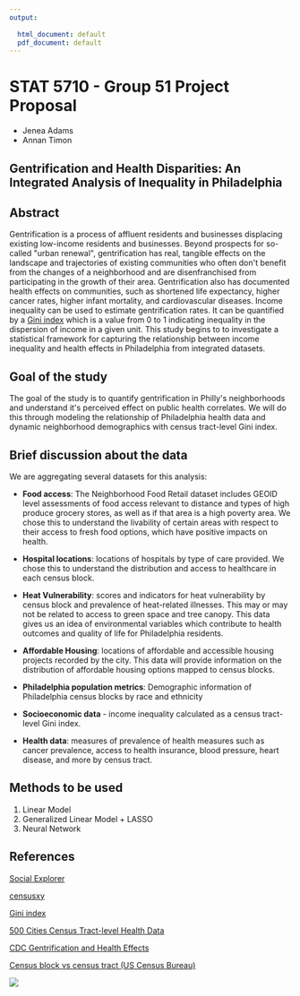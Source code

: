 ```yaml
---
output:
  
  html_document: default
  pdf_document: default
---
```

# STAT 5710 - Group 51 Project Proposal 

- Jenea Adams 
- Annan Timon


## Gentrification and Health Disparities: An Integrated Analysis of Inequality in Philadelphia

## Abstract
Gentrification is a process of affluent residents and businesses displacing existing low-income residents and businesses. Beyond prospects for so-called "urban renewal", gentrification has real, tangible effects on the landscape and trajectories of existing communities who often don't benefit from the changes of a neighborhood and are disenfranchised from participating in the growth of their area. Gentrification also has documented health effects on communities, such as shortened life expectancy, higher cancer rates, higher infant mortality, and cardiovascular diseases. Income inequality can be used to estimate gentrification rates. It can be quantified by a [Gini index](https://www.census.gov/topics/income-poverty/income-inequality/about/metrics/gini-index.html) which is a value from 0 to 1 indicating inequality in the dispersion of income in a given unit. This study begins to to investigate a statistical framework for capturing the relationship between income inequality and health effects in Philadelphia from integrated datasets. 

## Goal of the study
The goal of the study is to quantify gentrification in Philly's neighborhoods and understand it's perceived effect on public health correlates. We will do this through modeling the relationship of Philadelphia health data and dynamic neighborhood demographics with census tract-level Gini index. 

## Brief discussion about the data

We are aggregating several datasets for this analysis: 

- **Food access**: The Neighborhood Food Retail dataset includes GEOID level assessments of food access relevant to distance and types of high produce grocery stores, as well as if that area is a high poverty area. We chose this to understand the livability of certain areas with respect to their access to fresh food options, which have positive impacts on health. 

- **Hospital locations**: locations of hospitals by type of care provided. We chose this to understand the distribution and access to healthcare in each census block. 

- **Heat Vulnerability**: scores and indicators for heat vulnerability by census block and prevalence of heat-related illnesses. This may or may not be related to access to green space and tree canopy. This data gives us an idea of environmental variables which contribute to health outcomes and quality of life for Philadelphia residents. 

- **Affordable Housing**: locations of affordable and accessible housing projects recorded by the city. This data will provide information on the distribution of affordable housing options mapped to census blocks. 

- **Philadelphia population metrics**: Demographic information of Philadelphia census blocks by race and ethnicity

- **Socioeconomic data** - income inequality calculated as a census tract-level Gini index. 

- **Health data**: measures of prevalence of health measures such as cancer prevalence, access to health insurance, blood pressure, heart disease, and more by census tract. 



## Methods to be used

1. Linear Model 
2. Generalized Linear Model + LASSO 
3. Neural Network 


## References 

[Social Explorer](https://www.socialexplorer.com/home)

[censusxy](https://doi.org/10.1111/tgis.12741)

[Gini index](https://www.census.gov/topics/income-poverty/income-inequality/about/metrics/gini-index.html)

[500 Cities Census Tract-level Health Data](https://chronicdata.cdc.gov/500-Cities-Places/500-Cities-Census-Tract-level-Data-GIS-Friendly-Fo/k86t-wghb)

[CDC Gentrification and Health Effects](https://www.cdc.gov/healthyplaces/healthtopics/gentrification.htm#:~:text=Gentrification%20is%20a%20housing%2C%20economic,in%20previously%20run%2Ddown%20neighborhoods.)

[Census block vs census tract (US Census Bureau)](https://uscensusbureau.github.io/citysdk/guides/intro/3/)

![](https://uscensusbureau.github.io/citysdk/assets/images/block.jpg)

